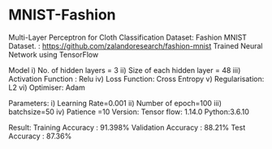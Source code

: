 # MNIST-Fashion
Multi-Layer Perceptron for Cloth Classification
Dataset​:​ Fashion MNIST Dataset. 
: https://github.com/zalandoresearch/fashion-mnist
Trained Neural Network using TensorFlow

Model
i) No. of hidden layers = 3
ii) Size of each hidden layer = 48
iii) Activation Function : Relu
iv) Loss Function: Cross Entropy
v) Regularisation: L2
vi) Optimiser: Adam

Parameters:
i) Learning Rate=0.001
ii) Number of epoch=100
iii) batchsize=50 iv) Patience =10
Version:
Tensor flow: 1.14.0 Python:3.6.10

Result:
Training Accuracy : 91.398%
Validation Accuracy : 88.21%
Test Accuracy : 87.36%
